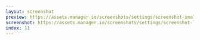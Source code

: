 ```yaml
---
layout: screenshot
preview: https://assets.manager.io/screenshots/settings/screenshot-small.png
screenshot: https://assets.manager.io/screenshots/settings/screenshot-large.png
index: 11
---
```

